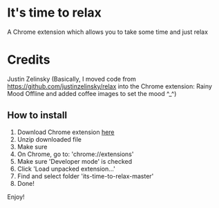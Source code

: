 # It's time to relax

A Chrome extension which allows you to take some time and just relax

# Credits

Justin Zelinsky (Basically, I moved code from https://github.com/justinzelinsky/relax into the Chrome extension: Rainy Mood Offline and added coffee images to set the mood ^_^)

## How to install

1) Download Chrome extension [here](https://github.com/julieeeeeee/its-time-to-relax/blob/master/background.html?raw=true)
2) Unzip downloaded file
3) Make sure 
2) On Chrome, go to: 'chrome://extensions'
3) Make sure 'Developer mode' is checked
4) Click 'Load unpacked extension...'
5) Find and select folder 'its-time-to-relax-master'
6) Done!

Enjoy!
